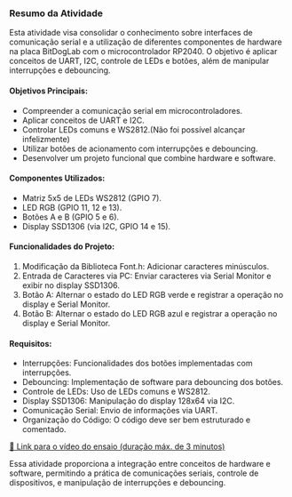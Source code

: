 ### Resumo da Atividade

Esta atividade visa consolidar o conhecimento sobre interfaces de comunicação serial e a utilização de diferentes componentes de hardware na placa BitDogLab 
com o microcontrolador RP2040. O objetivo é aplicar conceitos de UART, I2C, controle de LEDs e botões, além de manipular interrupções e debouncing.

#### Objetivos Principais:
- Compreender a comunicação serial em microcontroladores.
- Aplicar conceitos de UART e I2C.
- Controlar LEDs comuns e WS2812.(Não foi possível alcançar infelizmente)
- Utilizar botões de acionamento com interrupções e debouncing.
- Desenvolver um projeto funcional que combine hardware e software.

#### Componentes Utilizados:
- Matriz 5x5 de LEDs WS2812 (GPIO 7).
- LED RGB (GPIO 11, 12 e 13).
- Botões A e B (GPIO 5 e 6).
- Display SSD1306 (via I2C, GPIO 14 e 15).

#### Funcionalidades do Projeto:
1. Modificação da Biblioteca Font.h: Adicionar caracteres minúsculos.
2. Entrada de Caracteres via PC: Enviar caracteres via Serial Monitor e exibir no display SSD1306.
3. Botão A: Alternar o estado do LED RGB verde e registrar a operação no display e Serial Monitor.
4. Botão B: Alternar o estado do LED RGB azul e registrar a operação no display e Serial Monitor.

#### Requisitos:
- Interrupções: Funcionalidades dos botões implementadas com interrupções.
- Debouncing: Implementação de software para debouncing dos botões.
- Controle de LEDs: Uso de LEDs comuns e WS2812.
- Display SSD1306: Manipulação do display 128x64 via I2C.
- Comunicação Serial: Envio de informações via UART.
- Organização do Código: O código deve ser bem estruturado e comentado.



[🔗 Link para o vídeo do ensaio (duração máx. de 3 minutos)]()


Essa atividade proporciona a integração entre conceitos de hardware e software, permitindo a prática de comunicações seriais, controle de dispositivos, 
e manipulação de interrupções e debouncing.

